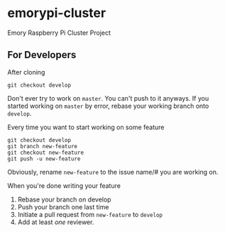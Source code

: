 # emorypi-cluster
Emory Raspberry Pi Cluster Project

## For Developers

After cloning
```
git checkout develop
```

Don't ever try to work on `master`. You can't push to it anyways. If you started working on `master` by error, rebase your working branch onto `develop`.

Every time you want to start working on some feature
```
git checkout develop
git branch new-feature
git checkout new-feature
git push -u new-feature
```
Obviously, rename `new-feature` to the issue name/# you are working on.

When you're done writing your feature
1. Rebase your branch on develop
2. Push your branch one last time
3. Initiate a pull request from `new-feature` to `develop`
4. Add at least *one* reviewer.
